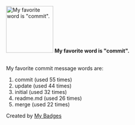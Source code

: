 <img src="https://my-badges.github.io/my-badges/favorite-word.png" alt="My favorite word is &quot;commit&quot;." title="My favorite word is &quot;commit&quot;." width="128">
<strong>My favorite word is &quot;commit&quot;.</strong>
<br><br>

My favorite commit message words are:

1. commit (used 55 times)
2. update (used 44 times)
3. initial (used 32 times)
4. readme.md (used 26 times)
5. merge (used 22 times)


Created by <a href="https://github.com/my-badges/my-badges">My Badges</a>